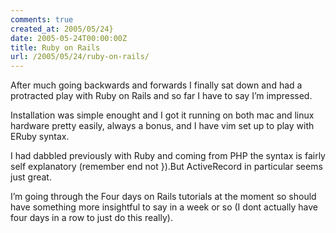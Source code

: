 ```yaml
---
comments: true
created_at: 2005/05/24}
date: 2005-05-24T00:00:00Z
title: Ruby on Rails
url: /2005/05/24/ruby-on-rails/
---
```


<p>
After much going backwards and forwards I finally sat down and had a protracted play with Ruby on Rails and so far I have to say I’m impressed.

</p>
<p>
Installation was simple enought and I got it running on both mac and linux hardware pretty easily, always a bonus, and I have vim set up to play with ERuby syntax.

</p>
<p>
I had dabbled previously with Ruby and coming from PHP the syntax is fairly self explanatory (remember end not }).But ActiveRecord in particular seems just great.

</p>
<p>
I’m going through the Four days on Rails tutorials at the moment so should have something more insightful to say in a week or so (I dont actually have four days in a row to just do this really).

</p>
